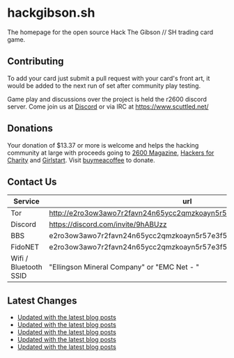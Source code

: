# hackgibson.sh
The homepage for the open source Hack The Gibson // SH trading card game.


## Contributing

To add your card just submit a pull request with your card's front art, it would be added to the next run of set after community play testing.

Game play and discussions over the project is held the r2600 discord server. Come join us at [Discord](https://discord.com/invite/9hABUzz) or via IRC at https://www.scuttled.net/


## Donations

Your donation of $13.37 or more is welcome and helps the hacking community at large with proceeds going to [2600 Magazine](https://2600.com/), [Hackers for Charity](https://hackersforcharity.org) and [Girlstart](https://girlstart.org).  Visit [buymeacoffee](https://www.buymeacoffee.com/hackgibson.sh) to donate.


## Contact Us

Service | url
-|-
Tor | http://e2ro3ow3awo7r2favn24n65ycc2qmzkoayn5r57e3f56nvjwdcgg32ad.onion
Discord | https://discord.com/invite/9hABUzz
BBS | e2ro3ow3awo7r2favn24n65ycc2qmzkoayn5r57e3f56nvjwdcgg32ad.onion:23
FidoNET | e2ro3ow3awo7r2favn24n65ycc2qmzkoayn5r57e3f56nvjwdcgg32ad.onion:24554
Wifi / Bluetooth SSID | "Ellingson Mineral Company" or "EMC Net - <fidonet address>"

## Latest Changes
<!-- BLOG-POST-LIST:START -->
- [Updated with the latest blog posts](https://github.com/DFW2600/hackgibson.sh/commit/11caa6013567ccae06c5efc00902d7abc76e6b7f)
- [Updated with the latest blog posts](https://github.com/DFW2600/hackgibson.sh/commit/0719093cc4098a33e7bd236d49ded9e89f7e4800)
- [Updated with the latest blog posts](https://github.com/DFW2600/hackgibson.sh/commit/c424a03b6c71a53d82559edf98160cf9e60b56df)
- [Updated with the latest blog posts](https://github.com/DFW2600/hackgibson.sh/commit/418f5fc9bb6d6629faf43e16051bc8d4315bdfbd)
- [Updated with the latest blog posts](https://github.com/DFW2600/hackgibson.sh/commit/ade6e0ccf08540f794ffb7abad5aa496f0e07613)
<!-- BLOG-POST-LIST:END -->
